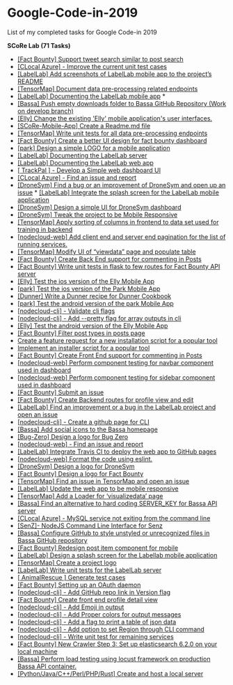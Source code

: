 # Google-Code-in-2019
List of my completed tasks for Google Code-in 2019

**SCoRe Lab (71 Tasks)**

* [[Fact Bounty] Support tweet search similar to post search](https://codein.withgoogle.com/archive/2019/t/4681083719778304/) 
* [[CLocal Azure] - Improve the current unit test cases](https://codein.withgoogle.com/archive/2019/t/5921645412220928/)
* [[LabelLab] Add screenshots of LabelLab mobile app to the project’s README](https://codein.withgoogle.com/archive/2019/t/4863982519713792/)
* [[TensorMap] Document data pre-processing related endpoints](https://codein.withgoogle.com/archive/2019/t/6394595282255872/)
* [[LabelLab] Documenting the LabelLab mobile app](https://codein.withgoogle.com/archive/2019/t/5155135802572800/) * 
* [[Bassa] Push empty downloads folder to Bassa GitHub Repository (Work on develop branch)](https://codein.withgoogle.com/archive/2019/t/6043891774521344/)
* [[Elly] Change the existing 'Elly' mobile application's user interfaces.](https://codein.withgoogle.com/archive/2019/t/4600231203700736/)
* [[SCoRe-Mobile-App] Create a Readme.md file](https://codein.withgoogle.com/archive/2019/t/5101686830399488/)
* [[TensorMap] Write unit tests for all data pre-processing endpoints](https://codein.withgoogle.com/archive/2019/t/6332569210060800/)
* [[Fact Bounty] Create a better UI design for fact bounty dashboard](https://codein.withgoogle.com/archive/2019/t/6019298296856576/)
* [[park] Design a simple LOGO for a mobile application](https://codein.withgoogle.com/archive/2019/t/6488884620296192/)
* [[LabelLab] Documenting the LabelLab server](https://codein.withgoogle.com/archive/2019/t/5019072111050752/)
* [[LabelLab] Documenting the LabelLab web app](https://codein.withgoogle.com/archive/2019/t/5278991317991424/)
* [[ TrackPal ] - Develop a Simple web dashboard UI](https://codein.withgoogle.com/archive/2019/t/5442770634801152/)
* [[CLocal Azure] - Find an issue and report](https://codein.withgoogle.com/archive/2019/t/6039223094738944/)
* [[DroneSym] Find a bug or an improvement of DroneSym and open up an issue](https://codein.withgoogle.com/archive/2019/t/4703193238339584/) * [[LabelLab] Integrate the splash screen for the LabelLab mobile application](https://codein.withgoogle.com/archive/2019/t/6606435585097728/)
* [[DroneSym] Design a simple UI for DroneSym dashboard](https://codein.withgoogle.com/archive/2019/t/5480535678255104/)
* [[DroneSym] Tweak the project to be Mobile Responsive](https://codein.withgoogle.com/archive/2019/t/5121978923483136/)
* [[TensorMap] Apply sorting of columns in frontend to data set used for training in backend](https://codein.withgoogle.com/archive/2019/t/6505879193518080/)
* [[nodecloud-web] Add client end and server end pagination for the list of running services.](https://codein.withgoogle.com/archive/2019/t/5755152531718144/)
* [[TensorMap] Modify UI of “viewdata” page and populate table](https://codein.withgoogle.com/archive/2019/t/5946588552232960/)
* [[Fact Bounty] Create Back End support for commenting in Posts](https://codein.withgoogle.com/archive/2019/t/5794961644060672/)
* [[Fact Bounty] Write unit tests in flask to few routes for Fact Bounty API server](https://codein.withgoogle.com/archive/2019/t/5402105783779328/)
* [[Elly] Test the ios version of the Elly Mobile App](https://codein.withgoogle.com/archive/2019/t/5205625097682944/)
* [[park] Test the ios version of the Park Mobile App](https://codein.withgoogle.com/archive/2019/t/5305459934756864/)
* [[Dunner] Write a Dunner recipe for Dunner Cookbook](https://codein.withgoogle.com/archive/2019/t/6091039551520768/)
* [[park] Test the android version of the park Mobile App](https://codein.withgoogle.com/archive/2019/t/4794429290840064/)
* [[nodecloud-cli] - Validate cli flags](https://codein.withgoogle.com/archive/2019/t/5354060987760640/)
* [[nodecloud-cli] - Add --pretty flag for array outputs in cli](https://codein.withgoogle.com/archive/2019/t/5633403613872128/)
* [[Elly] Test the android version of the Elly Mobile App](https://codein.withgoogle.com/archive/2019/t/5628158947098624/)
* [[Fact Bounty] Filter post types in posts page](https://codein.withgoogle.com/archive/2019/t/6361969368498176/)
* [Create a feature request for a new installation script for a popular tool](https://codein.withgoogle.com/archive/2019/t/6096785446010880/)
* [Implement an installer script for a popular tool](https://codein.withgoogle.com/archive/2019/t/6473830155943936/)
* [[Fact Bounty] Create Front End support for commenting in Posts](https://codein.withgoogle.com/archive/2019/t/6046022447398912/)
* [[nodecloud-web] Perform component testing for navbar component used in dashboard](https://codein.withgoogle.com/archive/2019/t/5710824979562496/)
* [[nodecloud-web] Perform component testing for sidebar component used in dashboard](https://codein.withgoogle.com/archive/2019/t/5731570611126272/)
* [[Fact Bounty] Submit an issue](https://codein.withgoogle.com/archive/2019/t/5756259425320960/)
* [[Fact Bounty] Create Backend routes for profile view and edit](https://codein.withgoogle.com/archive/2019/t/6259495441793024/)
* [[LabelLab] Find an improvement or a bug in the LabelLab project and open an issue](https://codein.withgoogle.com/archive/2019/t/6549426974228480/)
* [[nodecloud-cli] - Create a github page for CLI](https://codein.withgoogle.com/archive/2019/t/5348244511522816/)
* [[Bassa] Add social icons to the Bassa homepage](https://codein.withgoogle.com/archive/2019/t/5442750971904000/)
* [[Bug-Zero] Design a logo for Bug Zero](https://codein.withgoogle.com/archive/2019/t/5966892850741248/)
* [[nodecloud-web] - Find an issue and report](https://codein.withgoogle.com/archive/2019/t/6245827933110272/)
* [[LabelLab] Integrate Travis CI to deploy the web app to GitHub pages](https://codein.withgoogle.com/archive/2019/t/5892396030623744/)
* [[nodecloud-web] Format the code using eslint.](https://codein.withgoogle.com/archive/2019/t/4847081798238208/)
* [[DroneSym] Design a logo for DroneSym](https://codein.withgoogle.com/archive/2019/t/6009587132530688/)
* [[Fact Bounty] Design a logo for Fact Bounty](https://codein.withgoogle.com/archive/2019/t/5732979091963904/)
* [[TensorMap] Find an issue in TensorMap and open an issue](https://codein.withgoogle.com/archive/2019/t/5098413041909760/)
* [[LabelLab] Update the web app to be mobile responsive](https://codein.withgoogle.com/archive/2019/t/5759582488494080/)
* [[TensorMap] Add a Loader for ‘visualizedata’ page](https://codein.withgoogle.com/archive/2019/t/5126459715223552/)
* [[Bassa] Find an alternative to hard coding SERVER_KEY for Bassa API server](https://codein.withgoogle.com/archive/2019/t/5947494387679232/)
* [[CLocal Azure] - MySQL service not exiting from the command line](https://codein.withgoogle.com/archive/2019/t/5064586550575104/)
* [[SenZ]- NodeJS Command Line Interface for Senz](https://codein.withgoogle.com/archive/2019/t/4701461292777472/)
* [[Bassa] Configure GitHub to style unstyled or unrecognized files in Bassa GitHub repository](https://codein.withgoogle.com/archive/2019/t/5326722698838016/)
* [[Fact Bounty] Redesign post item component for mobile](https://codein.withgoogle.com/archive/2019/t/4643872794214400/)
* [[LabelLab] Design a splash screen for the Labellab mobile application](https://codein.withgoogle.com/archive/2019/t/6232989453778944/)
* [[TensorMap] Create a project logo](https://codein.withgoogle.com/archive/2019/t/5121212909355008/)
* [[LabelLab] Write unit tests for the LabelLab server](https://codein.withgoogle.com/archive/2019/t/6587018407051264/)
* [[ AnimalRescue ] Generate test cases](https://codein.withgoogle.com/archive/2019/t/4731310510178304/)
* [[Fact Bounty] Setting up an OAuth daemon](https://codein.withgoogle.com/archive/2019/t/4842125699579904/)
* [[nodecloud-cli] - Add GitHub repo link in Version flag](https://codein.withgoogle.com/archive/2019/t/5199060701544448/)
* [[Fact Bounty] Create front end profile detail view](https://codein.withgoogle.com/archive/2019/t/6518086866305024/)
* [[nodecloud-cli] - Add Emoji in output](https://codein.withgoogle.com/archive/2019/t/5830681377112064/)
* [[nodecloud-cli] - Add Proper colors for output messages](https://codein.withgoogle.com/archive/2019/t/6448455883423744/)
* [[nodecloud-cli] - Add a flag to print a table of json data](https://codein.withgoogle.com/archive/2019/t/5659477823455232/)
* [[nodecloud-cli] - Add option to set Region through CLI command](https://codein.withgoogle.com/archive/2019/t/4535463088488448/)
* [[nodecloud-cli] - Write unit test for remaining services](https://codein.withgoogle.com/archive/2019/t/5708271168520192/)
* [[Fact Bounty] New Crawler Step 3: Set up elasticsearch 6.2.0 on your local machine](https://codein.withgoogle.com/archive/2019/t/5666019410968576/)
* [[Bassa] Perform load testing using locust framework on production Bassa API container.](https://codein.withgoogle.com/archive/2019/t/5582022064472064/)
* [[Python/Java/C++/Perl/PHP/Rust] Create and host a local server](https://codein.withgoogle.com/archive/2019/t/5349387929124864/)
